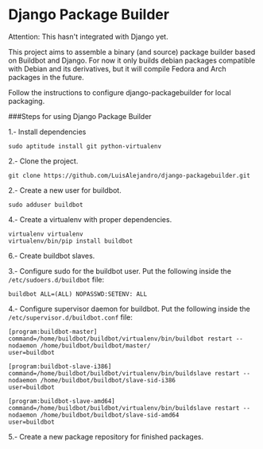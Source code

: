 Django Package Builder
======================

Attention: This hasn't integrated with Django yet.

This project aims to assemble a binary (and source) package builder based on Buildbot and Django. For now it only builds debian packages compatible with Debian and its derivatives, but it will compile Fedora and Arch packages in the future.

Follow the instructions to configure django-packagebuilder for local packaging.

###Steps for using Django Package Builder

1.- Install dependencies

    sudo aptitude install git python-virtualenv

2.- Clone the project.

    git clone https://github.com/LuisAlejandro/django-packagebuilder.git

2.- Create a new user for buildbot.

    sudo adduser buildbot

4.- Create a virtualenv with proper dependencies.

    virtualenv virtualenv
    virtualenv/bin/pip install buildbot

6.- Create buildbot slaves.

3.- Configure sudo for the buildbot user. Put the following inside the ``/etc/sudoers.d/buildbot`` file:

    buildbot ALL=(ALL) NOPASSWD:SETENV: ALL


4.- Configure supervisor daemon for buildbot. Put the following inside the ``/etc/supervisor.d/buildbot.conf`` file:

    [program:buildbot-master]
    command=/home/buildbot/buildbot/virtualenv/bin/buildbot restart --nodaemon /home/buildbot/buildbot/master/
    user=buildbot

    [program:buildbot-slave-i386]
    command=/home/buildbot/buildbot/virtualenv/bin/buildslave restart --nodaemon /home/buildbot/buildbot/slave-sid-i386
    user=buildbot

    [program:buildbot-slave-amd64]
    command=/home/buildbot/buildbot/virtualenv/bin/buildslave restart --nodaemon /home/buildbot/buildbot/slave-sid-amd64
    user=buildbot


5.- Create a new package repository for finished packages.
